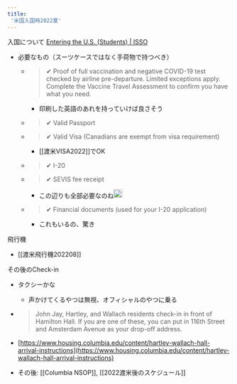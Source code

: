 ```yaml
---
title:
 '米国入国時2022夏'
---
```


入国について
[Entering the U.S. (Students) | ISSO](https://isso.columbia.edu/content/entering-us-f-j-students)
- 必要なもの（スーツケースではなく手荷物で持つべき）
    - > ✔︎	Proof of full vaccination and negative COVID-19 test checked by airline pre-departure. Limited exceptions apply. Complete the Vaccine Travel Assessment to confirm you have what you need.
        - 印刷した英語のあれを持っていけば良さそう
    - >  ✔︎	Valid Passport
    - >  ✔︎	Valid Visa (Canadians are exempt from visa requirement)
        - [[渡米VISA2022]]でOK
    - >  ✔︎	I-20
    - >  ✔︎	SEVIS fee receipt
        - この辺りも全部必要なのね<img src='https://scrapbox.io/api/pages/blu3mo-public/blu3mo/icon' alt='blu3mo.icon' height="19.5"/>
    - >  ✔︎	Financial documents (used for your I-20 application)
        - これもいるの、驚き

飛行機
- [[渡米飛行機202208]]

その後のCheck-in
- タクシーかな
    - 声かけてくるやつは無視、オフィシャルのやつに乗る
- > John Jay, Hartley, and Wallach residents check-in in front of Hamilton Hall. If you are one of these, you can put in 116th Street and Amsterdam Avenue as your drop-off address.
- [https://www.housing.columbia.edu/content/hartley-wallach-hall-arrival-instructions](https://www.housing.columbia.edu/content/hartley-wallach-hall-arrival-instructions)

- その後: [[Columbia NSOP]], [[2022渡米後のスケジュール]]
